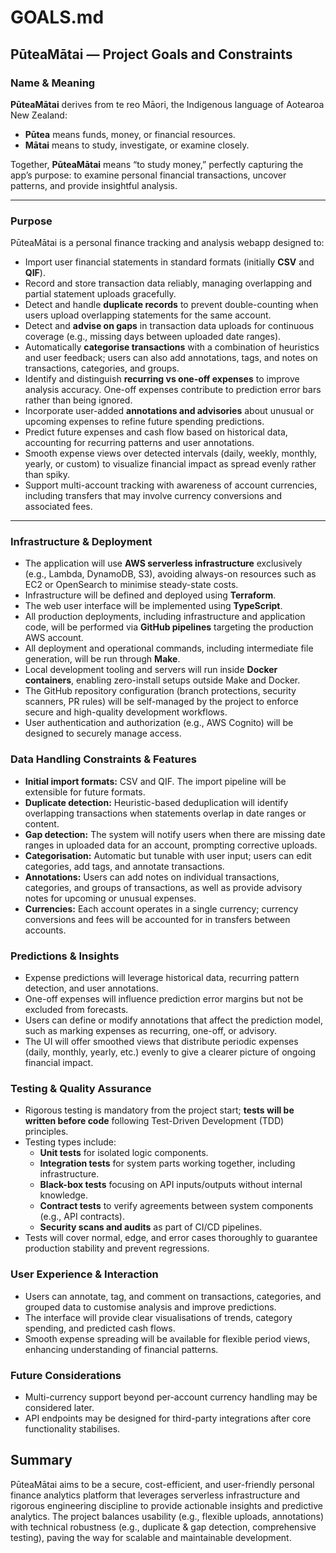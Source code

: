 # GOALS.md

## PūteaMātai — Project Goals and Constraints

### Name & Meaning

**PūteaMātai** derives from te reo Māori, the Indigenous language of Aotearoa New Zealand:

* **Pūtea** means funds, money, or financial resources.
* **Mātai** means to study, investigate, or examine closely.

Together, **PūteaMātai** means “to study money,” perfectly capturing the app’s purpose: to examine personal financial transactions, uncover patterns, and provide insightful analysis.

---

### Purpose

PūteaMātai is a personal finance tracking and analysis webapp designed to:

* Import user financial statements in standard formats (initially **CSV** and **QIF**).
* Record and store transaction data reliably, managing overlapping and partial statement uploads gracefully.
* Detect and handle **duplicate records** to prevent double-counting when users upload overlapping statements for the same account.
* Detect and **advise on gaps** in transaction data uploads for continuous coverage (e.g., missing days between uploaded date ranges).
* Automatically **categorise transactions** with a combination of heuristics and user feedback; users can also add annotations, tags, and notes on transactions, categories, and groups.
* Identify and distinguish **recurring vs one-off expenses** to improve analysis accuracy. One-off expenses contribute to prediction error bars rather than being ignored.
* Incorporate user-added **annotations and advisories** about unusual or upcoming expenses to refine future spending predictions.
* Predict future expenses and cash flow based on historical data, accounting for recurring patterns and user annotations.
* Smooth expense views over detected intervals (daily, weekly, monthly, yearly, or custom) to visualize financial impact as spread evenly rather than spiky.
* Support multi-account tracking with awareness of account currencies, including transfers that may involve currency conversions and associated fees.

---

### Infrastructure & Deployment

* The application will use **AWS serverless infrastructure** exclusively (e.g., Lambda, DynamoDB, S3), avoiding always-on resources such as EC2 or OpenSearch to minimise steady-state costs.
* Infrastructure will be defined and deployed using **Terraform**.
* The web user interface will be implemented using **TypeScript**.
* All production deployments, including infrastructure and application code, will be performed via **GitHub pipelines** targeting the production AWS account.
* All deployment and operational commands, including intermediate file generation, will be run through **Make**.
* Local development tooling and servers will run inside **Docker containers**, enabling zero-install setups outside Make and Docker.
* The GitHub repository configuration (branch protections, security scanners, PR rules) will be self-managed by the project to enforce secure and high-quality development workflows.
* User authentication and authorization (e.g., AWS Cognito) will be designed to securely manage access.

### Data Handling Constraints & Features

* **Initial import formats:** CSV and QIF. The import pipeline will be extensible for future formats.
* **Duplicate detection:** Heuristic-based deduplication will identify overlapping transactions when statements overlap in date ranges or content.
* **Gap detection:** The system will notify users when there are missing date ranges in uploaded data for an account, prompting corrective uploads.
* **Categorisation:** Automatic but tunable with user input; users can edit categories, add tags, and annotate transactions.
* **Annotations:** Users can add notes on individual transactions, categories, and groups of transactions, as well as provide advisory notes for upcoming or unusual expenses.
* **Currencies:** Each account operates in a single currency; currency conversions and fees will be accounted for in transfers between accounts.

### Predictions & Insights

* Expense predictions will leverage historical data, recurring pattern detection, and user annotations.
* One-off expenses will influence prediction error margins but not be excluded from forecasts.
* Users can define or modify annotations that affect the prediction model, such as marking expenses as recurring, one-off, or advisory.
* The UI will offer smoothed views that distribute periodic expenses (daily, monthly, yearly, etc.) evenly to give a clearer picture of ongoing financial impact.

### Testing & Quality Assurance

* Rigorous testing is mandatory from the project start; **tests will be written before code** following Test-Driven Development (TDD) principles.
* Testing types include:
  * **Unit tests** for isolated logic components.
  * **Integration tests** for system parts working together, including infrastructure.
  * **Black-box tests** focusing on API inputs/outputs without internal knowledge.
  * **Contract tests** to verify agreements between system components (e.g., API contracts).
  * **Security scans and audits** as part of CI/CD pipelines.
* Tests will cover normal, edge, and error cases thoroughly to guarantee production stability and prevent regressions.

### User Experience & Interaction

* Users can annotate, tag, and comment on transactions, categories, and grouped data to customise analysis and improve predictions.
* The interface will provide clear visualisations of trends, category spending, and predicted cash flows.
* Smooth expense spreading will be available for flexible period views, enhancing understanding of financial patterns.

### Future Considerations

* Multi-currency support beyond per-account currency handling may be considered later.
* API endpoints may be designed for third-party integrations after core functionality stabilises.

## Summary

PūteaMātai aims to be a secure, cost-efficient, and user-friendly personal finance analytics platform that leverages serverless infrastructure and rigorous engineering discipline to provide actionable insights and predictive analytics. The project balances usability (e.g., flexible uploads, annotations) with technical robustness (e.g., duplicate & gap detection, comprehensive testing), paving the way for scalable and maintainable development.
